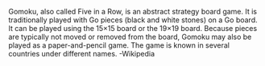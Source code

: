 Gomoku, also called Five in a Row, is an abstract strategy board game. It is traditionally played with Go pieces (black and white stones) on a Go board.
It can be played using the 15×15 board or the 19×19 board. Because pieces are typically not moved or removed from the board, Gomoku may also be played
as a paper-and-pencil game. The game is known in several countries under different names.
                                                                          -Wikipedia

